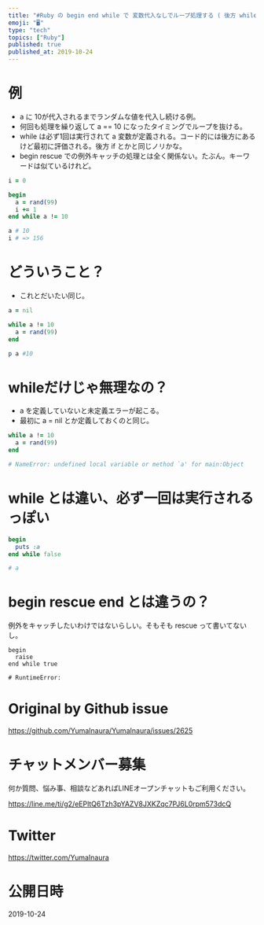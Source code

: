 ```yaml
---
title: "#Ruby の begin end while で 変数代入なしでループ処理する ( 後方 while )"
emoji: "🖥"
type: "tech"
topics: ["Ruby"]
published: true
published_at: 2019-10-24
---
```


# 例

- a に 10が代入されるまでランダムな値を代入し続ける例。
- 何回も処理を繰り返して a == 10 になったタイミングでループを抜ける。
- while は必ず1回は実行されて a 変数が定義される。コード的には後方にあるけど最初に評価される。後方 if とかと同じノリかな。
- begin rescue での例外キャッチの処理とは全く関係ない。たぶん。キーワードは似ているけれど。

```rb
i = 0

begin
  a = rand(99)
  i += 1
end while a != 10

a # 10
i # => 156
```

# どういうこと？

- これとだいたい同じ。

```rb
a = nil

while a != 10
  a = rand(99)
end

p a #10
```


# whileだけじゃ無理なの？

- a を定義していないと未定義エラーが起こる。
- 最初に a  = nil とか定義しておくのと同じ。

```rb
while a != 10
  a = rand(99)
end

# NameError: undefined local variable or method `a' for main:Object
```

# while とは違い、必ず一回は実行されるっぽい

```rb
begin
  puts :a
end while false

# a
```

# begin rescue end とは違うの？

例外をキャッチしたいわけではないらしい。そもそも rescue って書いてないし。

```
begin
  raise
end while true

# RuntimeError:
```


# Original by Github issue

https://github.com/YumaInaura/YumaInaura/issues/2625








<!-- Update From Qiita API -->

# チャットメンバー募集


何か質問、悩み事、相談などあればLINEオープンチャットもご利用ください。

https://line.me/ti/g2/eEPltQ6Tzh3pYAZV8JXKZqc7PJ6L0rpm573dcQ





# Twitter


https://twitter.com/YumaInaura


<!-- Update From Qiita API -->



# 公開日時

2019-10-24
